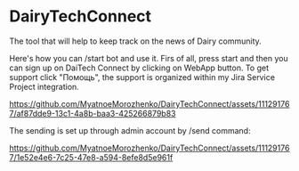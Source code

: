 # DairyTechConnect
The tool that will help to keep track on the news of Dairy community. 

Here's how you can /start bot and use it. Firs of all, press start and then you can sign up on DaiTech Connect by clicking on WebApp button.
To get support click "Помощь", the support is organized within my Jira Service Project integration.

https://github.com/MyatnoeMorozhenko/DairyTechConnect/assets/111291767/af87dde9-13c1-4a8b-baa3-425266879b83

The sending is set up through admin account by /send command:

https://github.com/MyatnoeMorozhenko/DairyTechConnect/assets/111291767/1e52e4e6-7c25-47e8-a594-8efe8d5e961f






